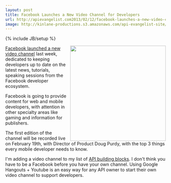 ```yaml
---
layout: post
title: Facebook Launches a New Video Channel for Developers
url: http://apievangelist.com2013/02/12/facebook-launches-a-new-video-channel-for-developers-called-facebook-developers-live/
image: http://kinlane-productions.s3.amazonaws.com/api-evangelist-site/blog/fb-devlive-blog-stacked.png
---
```

{% include JB/setup %}<p>
     <img src="https://s3.amazonaws.com/kinlane-productions/facebook/fb-devlive-blog-stacked.png"  width="300" align="right" />
</p>
<p>
     <a title="Facebook launched a new video channel" href="http://developers.facebook.com/blog/post/2013/02/06/a-new-video-channel-for-developers--facebook-developers-live/">Facebook launched a new video channel</a> last week, dedicated to keeping developers up to date on the latest news, tutorials, speaking sessions from the Facebook developer ecosystem.
</p>
<p>
     Facebook is going to provide content for web and mobile developers, with attention in other specialty areas like gaming and information for publishers.
</p>
<p>
     The first edition of the channel will be recorded live on February 19th, with Director of Product Doug Purdy, with the top 3 things every mobile developer needs to know.
</p>
<p>
     I'm adding a video channel to my list of <a title="API building blocks" href="/buildingblocks/">API building blocks</a>. I don't think you have to be a Facebook before you have your own channel. Using Google Hangouts + Youtube is an easy way for any API owner to start their own video channel to support developers.
</p>
